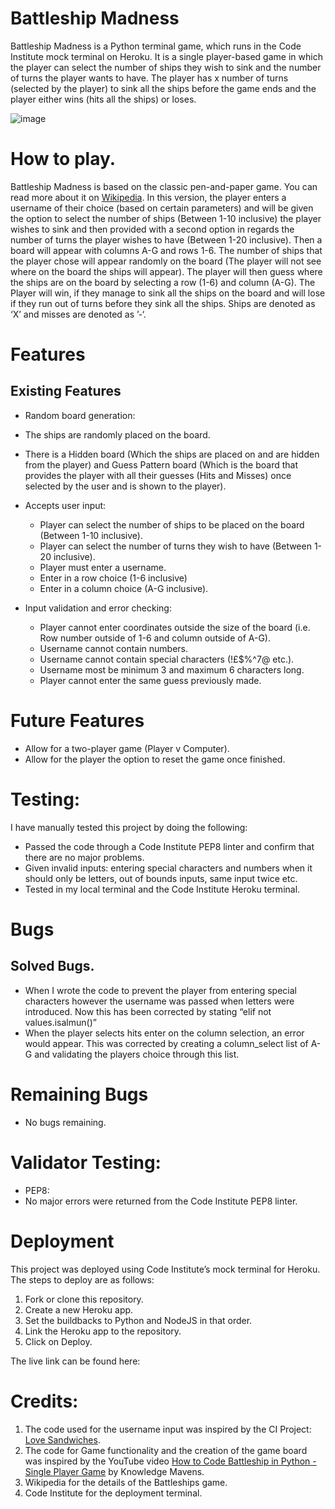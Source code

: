 # Battleship Madness
Battleship Madness is a Python terminal game, which runs in the Code Institute mock terminal on Heroku.
It is a single player-based game in which the player can select the number of ships they wish to sink and the number of turns the player wants to have. The player has x number of turns (selected by the player) to sink all the ships before the game ends and the player either wins (hits all the ships) or loses.

![image](https://user-images.githubusercontent.com/109948740/207409291-eebf11c2-9b2c-46b2-9b26-ce091b93eaa1.png)

# How to play.
Battleship Madness is based on the classic pen-and-paper game. You can read more about it on [Wikipedia](https://en.wikipedia.org/wiki/Battleship_(game)).
In this version, the player enters a username of their choice (based on certain parameters) and will be given the option to select the number of ships (Between 1-10 inclusive) the player wishes to sink and then provided with a second option in regards the number of turns the player wishes to have (Between 1-20 inclusive).
Then a board will appear with columns A-G and rows 1-6. The number of ships that the player chose will appear randomly on the board (The player will not see where on the board the ships will appear).
The player will then guess where the ships are on the board by selecting a row (1-6) and column (A-G).
The Player will win, if they manage to sink all the ships on the board and will lose if they run out of turns before they sink all the ships.
Ships are denoted as ‘X’ and misses are denoted as ’-‘.



# Features
## Existing Features
- Random board generation:
 - The ships are randomly placed on the board.
 - There is a Hidden board (Which the ships are placed on and are hidden from the player) and Guess Pattern board (Which is the board that provides the player with all their guesses (Hits and Misses) once selected by the user and is shown to the player).

- Accepts user input:
  - Player can select the number of ships to be placed on the board (Between 1-10 inclusive).
  - Player can select the number of turns they wish to have (Between 1-20 inclusive).
  - Player must enter a username.
  - Enter in a row choice (1-6 inclusive)
  - Enter in a column choice (A-G inclusive).

- Input validation and error checking:
  - Player cannot enter coordinates outside the size of the board (i.e. Row number outside of 1-6 and column outside of A-G).
  - Username cannot contain numbers.
  - Username cannot contain special characters (!£$%^7@ etc.).
  - Username most be minimum 3 and maximum 6 characters long.
  - Player cannot enter the same guess previously made.


# Future Features
- Allow for a two-player game (Player v Computer).
- Allow for the player the option to reset the game once finished.

# Testing:
I have manually tested this project by doing the following:
- Passed the code through a Code Institute PEP8 linter and confirm that there are no major problems.
- Given invalid inputs: entering special characters and numbers when it should only be letters, out of bounds inputs, same input twice etc.
- Tested in my local terminal and the Code Institute Heroku terminal.

# Bugs
## Solved Bugs.
- When I wrote the code to prevent the player from entering special characters however the username was passed when letters were introduced. Now this has been corrected by stating “elif not values.isalmun()”
- When the player selects hits enter on the column selection, an error would appear. This was corrected by creating a column_select list of A-G and validating the players choice through this list.
# Remaining Bugs
- No bugs remaining.

# Validator Testing:
- PEP8:
 - No major errors were returned from the Code Institute PEP8 linter.

# Deployment
This project was deployed using Code Institute’s mock terminal for Heroku.
The steps to deploy are as follows:
1. Fork or clone this repository.
2. Create a new Heroku app.
3. Set the buildbacks to Python and NodeJS in that order.
4. Link the Heroku app to the repository.
5. Click on Deploy.

The live link can be found here:

# Credits:
1.	The code used for the username input was inspired by the CI Project: [Love Sandwiches]( https://github.com/Code-Institute-Solutions/love-sandwiches-p5-sourcecode/tree/master/05-deployment/01-deployment-part-1).
2.	The code for Game functionality and the creation of the game board was inspired by the YouTube video [How to Code Battleship in Python - Single Player Game]( https://www.youtube.com/watch?v=tF1WRCrd_HQ) by Knowledge Mavens.
3.	Wikipedia for the details of the Battleships game.
4.	Code Institute for the deployment terminal.